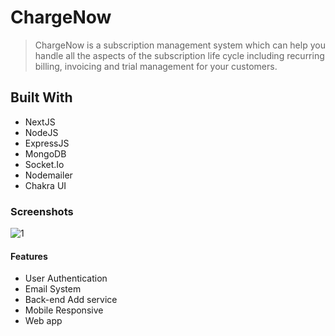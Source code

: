 # ChargeNow

> ChargeNow is a subscription management system which can help you handle all the aspects of the subscription life cycle including recurring billing, invoicing and trial management for your customers.

## Built With

- NextJS
- NodeJS
- ExpressJS
- MongoDB
- Socket.Io
- Nodemailer
- Chakra UI

### Screenshots

<img src="https://sankarshandev98.github.io/static/media/1.4abd58e69434b234dd8f.jpeg" alt="1"/>


#### Features

- User Authentication
- Email System
- Back-end Add service
- Mobile Responsive
- Web app
